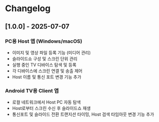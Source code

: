 # Changelog

## [1.0.0] - 2025-07-07

### PC용 Host 앱 (Windows/macOS)

- 이미지 및 영상 파일 등록 기능 (미디어 관리)
- 슬라이드쇼 구성 및 스크린 단위 관리
- 실행 중인 TV 디바이스 탐색 및 등록
- 각 디바이스에 스크린 연결 및 송출 제어
- Host 이름 및 통신 포트 변경 기능 추가

### Android TV용 Client 앱

- 로컬 네트워크에서 Host PC 자동 탐색
- Host로부터 스크린 수신 후 슬라이드쇼 재생
- 통신포트 및 슬라이드 전환 트랜지션 타이밍, Host 검색 타임아웃 변경 기능 추가
